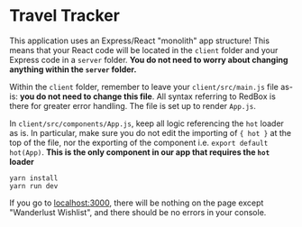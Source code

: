 # Travel Tracker

This application uses an Express/React "monolith" app structure! This means that your React code will be located in the `client` folder and your Express code in a `server` folder. **You do not need to worry about changing anything within the `server` folder.**

Within the `client` folder, remember to leave your `client/src/main.js` file as-is: **you do not need to change this file**. All syntax referring to RedBox is there for greater error handling. The file is set up to render `App.js`.

In `client/src/components/App.js`, keep all logic referencing the `hot` loader as is. In particular, make sure you do not edit the importing of `{ hot }` at the top of the file, nor the exporting of the component i.e. `export default hot(App)`. **This is the only component in our app that requires the `hot` loader**

```no-highlight
yarn install
yarn run dev
```

If you go to [localhost:3000](http://localhost:3000), there will be nothing on the page except "Wanderlust Wishlist", and there should be no errors in your console.
